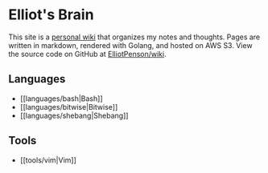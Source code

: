 # Elliot's Brain

This site is a [personal wiki](https://en.wikipedia.org/wiki/Personal_wiki) that
organizes my notes and thoughts. Pages are written in markdown, rendered with
Golang, and hosted on AWS S3. View the source code on GitHub at
[ElliotPenson/wiki](https://github.com/ElliotPenson/wiki).

## Languages

- [[languages/bash|Bash]]
- [[languages/bitwise|Bitwise]]
- [[languages/shebang|Shebang]]

## Tools

- [[tools/vim|Vim]]
